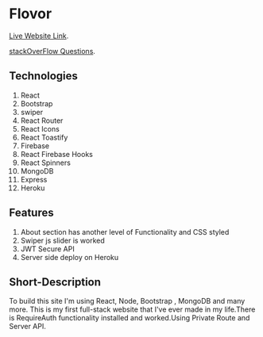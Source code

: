 # Flovor

[Live Website Link](https://flavoro-4fd30.web.app/).

[stackOverFlow Questions](https://stackoverflow.com/questions/70682805/how-can-i-make-an-hover-effect-on-these-text).


## Technologies
1. React
2. Bootstrap
3. swiper
4. React Router
5. React Icons
6. React Toastify
7. Firebase
8. React Firebase Hooks
9. React Spinners
10. MongoDB
11. Express
12. Heroku

## Features
1. About section has another level of Functionality and CSS styled
2. Swiper js slider is worked
3. JWT Secure API
4. Server side deploy on Heroku

## Short-Description
To build this site I'm using React, Node, Bootstrap , MongoDB and many more. This is my first full-stack website that I've ever made in my life.There is RequireAuth functionality installed and worked.Using Private Route and Server API.